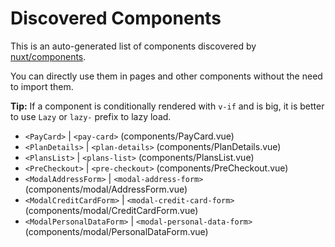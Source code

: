 # Discovered Components

This is an auto-generated list of components discovered by [nuxt/components](https://github.com/nuxt/components).

You can directly use them in pages and other components without the need to import them.

**Tip:** If a component is conditionally rendered with `v-if` and is big, it is better to use `Lazy` or `lazy-` prefix to lazy load.

- `<PayCard>` | `<pay-card>` (components/PayCard.vue)
- `<PlanDetails>` | `<plan-details>` (components/PlanDetails.vue)
- `<PlansList>` | `<plans-list>` (components/PlansList.vue)
- `<PreCheckout>` | `<pre-checkout>` (components/PreCheckout.vue)
- `<ModalAddressForm>` | `<modal-address-form>` (components/modal/AddressForm.vue)
- `<ModalCreditCardForm>` | `<modal-credit-card-form>` (components/modal/CreditCardForm.vue)
- `<ModalPersonalDataForm>` | `<modal-personal-data-form>` (components/modal/PersonalDataForm.vue)
